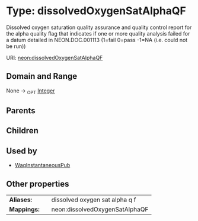 
# Type: dissolvedOxygenSatAlphaQF


Dissolved oxygen saturation quality assurance and quality control report for the alpha quality flag that indicates if one or more quality analysis failed for a datum detailed in NEON.DOC.001113 (1=fail 0=pass -1=NA (i.e. could not be run))

URI: [neon:dissolvedOxygenSatAlphaQF](https://data.neonscience.org/dissolvedOxygenSatAlphaQF)


## Domain and Range

None ->  <sub>OPT</sub> [Integer](types/Integer.md)

## Parents


## Children


## Used by

 * [WaqInstantaneousPub](WaqInstantaneousPub.md)

## Other properties

|  |  |  |
| --- | --- | --- |
| **Aliases:** | | dissolved oxygen sat alpha q f |
| **Mappings:** | | neon:dissolvedOxygenSatAlphaQF |

